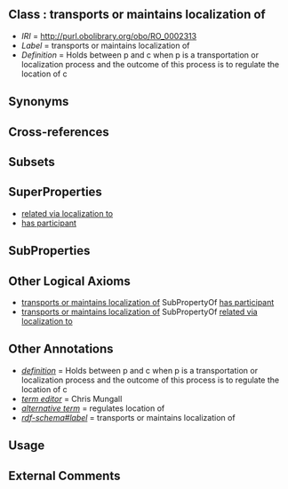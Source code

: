 
## Class : transports or maintains localization of

 * *IRI* = http://purl.obolibrary.org/obo/RO_0002313
 * *Label* = transports or maintains localization of
 * *Definition* = Holds between p and c when p is a transportation or localization process and the outcome of this process is to regulate the location of c

## Synonyms


## Cross-references


## Subsets


## SuperProperties

 * [related via localization to](../../RO/37/RO_0002337.md)
 * [has participant](../../RO/57/RO_0000057.md)

## SubProperties


## Other Logical Axioms

 * [transports or maintains localization of](../../RO/13/RO_0002313.md) SubPropertyOf [has participant](../../RO/57/RO_0000057.md)
 * [transports or maintains localization of](../../RO/13/RO_0002313.md) SubPropertyOf [related via localization to](../../RO/37/RO_0002337.md)

## Other Annotations

 * *[definition](../../IAO/15/IAO_0000115.md)* = Holds between p and c when p is a transportation or localization process and the outcome of this process is to regulate the location of c
 * *[term editor](../../IAO/17/IAO_0000117.md)* = Chris Mungall
 * *[alternative term](../../IAO/18/IAO_0000118.md)* = regulates location of
 * *[rdf-schema#label](../../el/rdf-schema#label.md)* = transports or maintains localization of

## Usage


## External Comments

